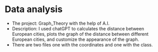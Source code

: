 # Data analysis
- The project: Graph_Theory with the help of A.I.
- Description: I used chatGPT to calculates the distance between
European cities, plots the graph of the distance between different
European cities, and customize the appearance of the graph.
- There are two files one with the coordinates and one with the class.
